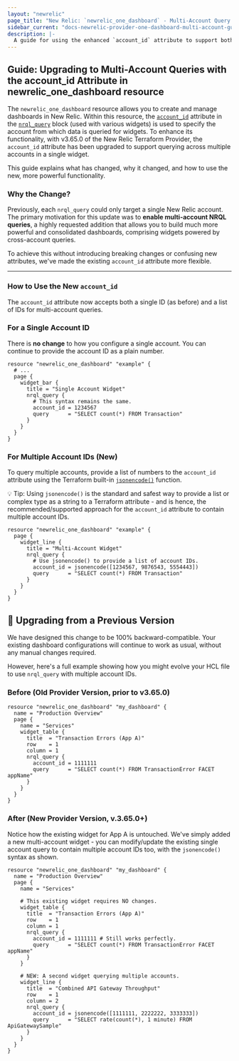 ```yaml
---
layout: "newrelic"
page_title: "New Relic: `newrelic_one_dashboard` - Multi-Account Query Upgrade Guide"
sidebar_current: "docs-newrelic-provider-one-dashboard-multi-account-guide"
description: |-
  A guide for using the enhanced `account_id` attribute to support both single and multi-account NRQL queries in `newrelic_one_dashboard` widgets.
---
```


## Guide: Upgrading to Multi-Account Queries with the **account_id** Attribute in newrelic_one_dashboard resource

The `newrelic_one_dashboard` resource allows you to create and manage dashboards in New Relic. Within this resource, the [`account_id`](providers/newrelic/newrelic/latest/docs/resources/one_dashboard#account_id-2) attribute in the [`nrql_query`](providers/newrelic/newrelic/latest/docs/resources/one_dashboard#nested-nrql_query-blocks) block (used with various widgets) is used to specify the account from which data is queried for widgets. To enhance its functionality, with v3.65.0 of the New Relic Terraform Provider, the `account_id` attribute has been upgraded to support querying across multiple accounts in a single widget.

This guide explains what has changed, why it changed, and how to use the new, more powerful functionality.

### Why the Change?

Previously, each `nrql_query` could only target a single New Relic account. The primary motivation for this update was to **enable multi-account NRQL queries**, a highly requested addition that allows you to build much more powerful and consolidated dashboards, comprising widgets powered by cross-account queries.

To achieve this without introducing breaking changes or confusing new attributes, we've made the existing `account_id` attribute more flexible.

--- 

### How to Use the New `account_id`

The `account_id` attribute now accepts both a single ID (as before) and a list of IDs for multi-account queries.

### For a Single Account ID

There is **no change** to how you configure a single account. You can continue to provide the account ID as a plain number.

```hcl
resource "newrelic_one_dashboard" "example" {
  # ...
  page {
    widget_bar {
      title = "Single Account Widget"
      nrql_query {
        # This syntax remains the same.
        account_id = 1234567
        query      = "SELECT count(*) FROM Transaction"
      }
    }
  }
}
```

### For Multiple Account IDs (New)

To query multiple accounts, provide a list of numbers to the `account_id` attribute using the Terraform built-in [`jsonencode()`](https://developer.hashicorp.com/terraform/language/functions/jsonencode) function.

💡 Tip: Using `jsonencode()` is the standard and safest way to provide a list or complex type as a string to a Terraform attribute - and is hence, the recommended/supported approach for the `account_id` attribute to contain multiple account IDs.

```hcl
resource "newrelic_one_dashboard" "example" {
  page {
    widget_line {
      title = "Multi-Account Widget"
      nrql_query {
        # Use jsonencode() to provide a list of account IDs.
        account_id = jsonencode([1234567, 9876543, 5554443])
        query      = "SELECT count(*) FROM Transaction"
      }
    }
  }
}
```

## 🚀 Upgrading from a Previous Version
We have designed this change to be 100% backward-compatible. Your existing dashboard configurations will continue to work as usual, without any manual changes required.

However, here's a full example showing how you might evolve your HCL file to use `nrql_query` with multiple account IDs.

### Before (Old Provider Version, prior to v3.65.0)

```hcl
resource "newrelic_one_dashboard" "my_dashboard" {
  name = "Production Overview"
  page {
    name = "Services"
    widget_table {
      title  = "Transaction Errors (App A)"
      row    = 1
      column = 1
      nrql_query {
        account_id = 1111111
        query      = "SELECT count(*) FROM TransactionError FACET appName"
      }
    }
  }
}
```
### After (New Provider Version, v.3.65.0+)
Notice how the existing widget for App A is untouched. We've simply added a new multi-account widget - you can modify/update the existing single account query to contain multiple account IDs too, with the `jsonencode()` syntax as shown.

```hcl
resource "newrelic_one_dashboard" "my_dashboard" {
  name = "Production Overview"
  page {
    name = "Services"

    # This existing widget requires NO changes.
    widget_table {
      title  = "Transaction Errors (App A)"
      row    = 1
      column = 1
      nrql_query {
        account_id = 1111111 # Still works perfectly.
        query      = "SELECT count(*) FROM TransactionError FACET appName"
      }
    }

    # NEW: A second widget querying multiple accounts.
    widget_line {
      title  = "Combined API Gateway Throughput"
      row    = 1
      column = 2
      nrql_query {
        account_id = jsonencode([1111111, 2222222, 3333333])
        query      = "SELECT rate(count(*), 1 minute) FROM ApiGatewaySample"
      }
    }
  }
}
```

